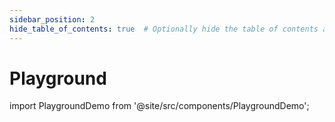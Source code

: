 ```yaml
---
sidebar_position: 2
hide_table_of_contents: true  # Optionally hide the table of contents as well
---
```

# Playground

import PlaygroundDemo from '@site/src/components/PlaygroundDemo';

<PlaygroundDemo />

